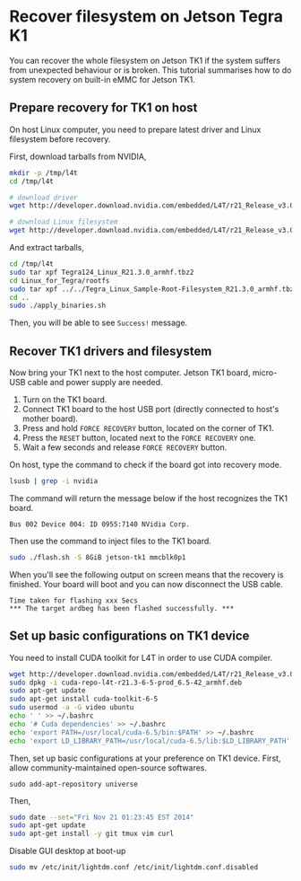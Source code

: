 # Recover filesystem on Jetson Tegra K1

You can recover the whole filesystem on Jetson TK1 if the system suffers from unexpected behaviour or is broken.
This tutorial summarises how to do system recovery on built-in eMMC for Jetson TK1.


## Prepare recovery for TK1 on host

On host Linux computer, you need to prepare latest driver and Linux filesystem before recovery.

First, download tarballs from NVIDIA,

```sh
mkdir -p /tmp/l4t
cd /tmp/l4t

# download driver
wget http://developer.download.nvidia.com/embedded/L4T/r21_Release_v3.0/Tegra124_Linux_R21.3.0_armhf.tbz2

# download Linux filesystem
wget http://developer.download.nvidia.com/embedded/L4T/r21_Release_v3.0/Tegra_Linux_Sample-Root-Filesystem_R21.3.0_armhf.tbz2
```

And extract tarballs,

```sh
cd /tmp/l4t
sudo tar xpf Tegra124_Linux_R21.3.0_armhf.tbz2
cd Linux_for_Tegra/rootfs
sudo tar xpf ../../Tegra_Linux_Sample-Root-Filesystem_R21.3.0_armhf.tbz2
cd ..
sudo ./apply_binaries.sh
```

Then, you will be able to see `Success!` message.


## Recover TK1 drivers and filesystem

Now bring your TK1 next to the host computer.
Jetson TK1 board, micro-USB cable and power supply are needed.

1. Turn on the TK1 board.
2. Connect TK1 board to the host USB port (directly connected to host's mother board).
3. Press and hold `FORCE RECOVERY` button, located on the corner of TK1.
4. Press the `RESET` button, located next to the `FORCE RECOVERY` one.
5. Wait a few seconds and release `FORCE RECOVERY` button.

On host, type the command to check if the board got into recovery mode.

```sh
lsusb | grep -i nvidia
```

The command will return the message below if the host recognizes the TK1 board.

```
Bus 002 Device 004: ID 0955:7140 NVidia Corp.
```

Then use the command to inject files to the TK1 board.

```sh
sudo ./flash.sh -S 8GiB jetson-tk1 mmcblk0p1
```

When you'll see the following output on screen means that the recovery is finished.
Your board will boot and you can now disconnect the USB cable.

```
Time taken for flashing xxx Secs
*** The target ardbeg has been flashed successfully. ***
```


## Set up basic configurations on TK1 device

You need to install CUDA toolkit for L4T in order to use CUDA compiler.

```sh
wget http://developer.download.nvidia.com/embedded/L4T/r21_Release_v3.0/cuda-repo-l4t-r21.3-6-5-prod_6.5-42_armhf.deb
sudo dpkg -i cuda-repo-l4t-r21.3-6-5-prod_6.5-42_armhf.deb
sudo apt-get update
sudo apt-get install cuda-toolkit-6-5
sudo usermod -a -G video ubuntu
echo ' ' >> ~/.bashrc
echo '# Cuda dependencies' >> ~/.bashrc
echo 'export PATH=/usr/local/cuda-6.5/bin:$PATH' >> ~/.bashrc
echo 'export LD_LIBRARY_PATH=/usr/local/cuda-6.5/lib:$LD_LIBRARY_PATH' >> ~/.bashrc
```

Then, set up basic configurations at your preference on TK1 device.
First, allow community-maintained open-source softwares.

```
sudo add-apt-repository universe
```

Then,

```sh
sudo date --set="Fri Nov 21 01:23:45 EST 2014"
sudo apt-get update
sudo apt-get install -y git tmux vim curl
```

Disable GUI desktop at boot-up

```sh
sudo mv /etc/init/lightdm.conf /etc/init/lightdm.conf.disabled
```
